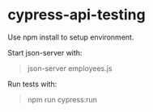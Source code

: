 # cypress-api-testing

Use npm install to setup environment.

Start json-server with:
> json-server employees.js

Run tests with:
> npm run cypress:run